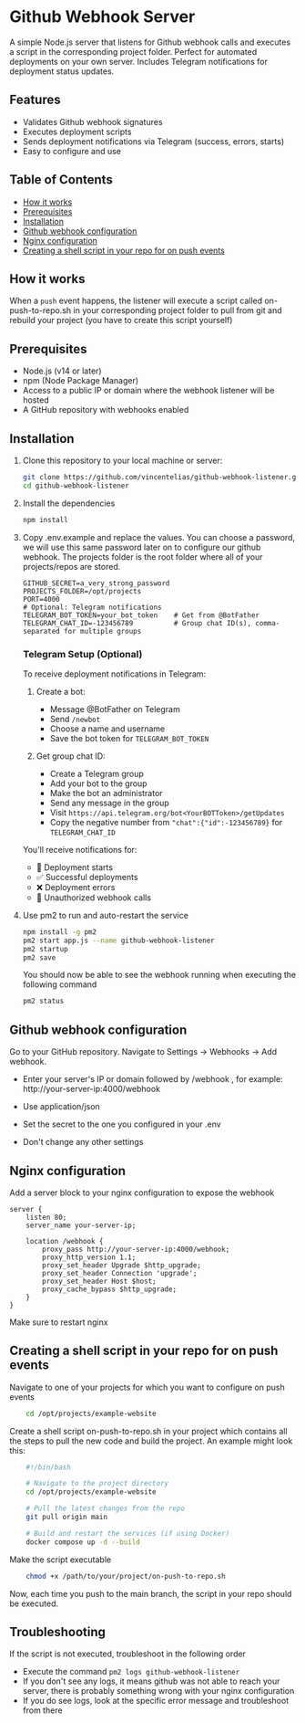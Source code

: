 # Github Webhook Server

A simple Node.js server that listens for Github webhook calls and executes a script in the corresponding project folder. Perfect for automated deployments on your own server. Includes Telegram notifications for deployment status updates.

## Features

- Validates Github webhook signatures
- Executes deployment scripts
- Sends deployment notifications via Telegram (success, errors, starts)
- Easy to configure and use

## Table of Contents

- [How it works](#how-it-works)
- [Prerequisites](#prerequisites)
- [Installation](#installation)
- [Github webhook configuration](#github-webhook-configuration)
- [Nginx configuration](#nginx-configuration)
- [Creating a shell script in your repo for on push events](#creating-a-shell-script-in-your-repo-for-on-push-events)

## How it works

When a `push` event happens, the listener will execute a script called on-push-to-repo.sh in your corresponding project folder to pull from git and rebuild your project (you have to create this script yourself)

## Prerequisites

- Node.js (v14 or later)
- npm (Node Package Manager)
- Access to a public IP or domain where the webhook listener will be hosted
- A GitHub repository with webhooks enabled

## Installation

1. Clone this repository to your local machine or server:

   ```bash
   git clone https://github.com/vincentelias/github-webhook-listener.git
   cd github-webhook-listener
   ```

2. Install the dependencies

   ```bash
   npm install
   ```

3. Copy .env.example and replace the values. You can choose a password, we will use this same password later on to configure our github webhook. The projects folder is the root folder where all of your projects/repos are stored.

   ```.env
   GITHUB_SECRET=a_very_strong_password
   PROJECTS_FOLDER=/opt/projects
   PORT=4000
   # Optional: Telegram notifications
   TELEGRAM_BOT_TOKEN=your_bot_token    # Get from @BotFather
   TELEGRAM_CHAT_ID=-123456789          # Group chat ID(s), comma-separated for multiple groups
   ```

   ### Telegram Setup (Optional)

   To receive deployment notifications in Telegram:

   1. Create a bot:

      - Message @BotFather on Telegram
      - Send `/newbot`
      - Choose a name and username
      - Save the bot token for `TELEGRAM_BOT_TOKEN`

   2. Get group chat ID:
      - Create a Telegram group
      - Add your bot to the group
      - Make the bot an administrator
      - Send any message in the group
      - Visit `https://api.telegram.org/bot<YourBOTToken>/getUpdates`
      - Copy the negative number from `"chat":{"id":-123456789}` for `TELEGRAM_CHAT_ID`

   You'll receive notifications for:

   - 🚀 Deployment starts
   - ✅ Successful deployments
   - ❌ Deployment errors
   - 🚫 Unauthorized webhook calls

4. Use pm2 to run and auto-restart the service
   ```bash
   npm install -g pm2
   pm2 start app.js --name github-webhook-listener
   pm2 startup
   pm2 save
   ```
   You should now be able to see the webhook running when executing the following command
   ```bash
   pm2 status
   ```

## Github webhook configuration

Go to your GitHub repository.
Navigate to
Settings
->
Webhooks
->
Add webhook.

- Enter your server's IP or domain followed by
  /webhook
  , for example:
  http://your-server-ip:4000/webhook

- Use application/json
- Set the secret to the one you configured in your .env
- Don't change any other settings

## Nginx configuration

Add a server block to your nginx configuration to expose the webhook

```nginx
server {
    listen 80;
    server_name your-server-ip;

    location /webhook {
        proxy_pass http://your-server-ip:4000/webhook;
        proxy_http_version 1.1;
        proxy_set_header Upgrade $http_upgrade;
        proxy_set_header Connection 'upgrade';
        proxy_set_header Host $host;
        proxy_cache_bypass $http_upgrade;
    }
}
```

Make sure to restart nginx

## Creating a shell script in your repo for on push events

Navigate to one of your projects for which you want to configure on push events

```bash
    cd /opt/projects/example-website
```

Create a shell script on-push-to-repo.sh in your project which contains all the steps to pull the new code and build the project. An example might look this:

```bash
    #!/bin/bash

    # Navigate to the project directory
    cd /opt/projects/example-website

    # Pull the latest changes from the repo
    git pull origin main

    # Build and restart the services (if using Docker)
    docker compose up -d --build
```

Make the script executable

```bash
    chmod +x /path/to/your/project/on-push-to-repo.sh
```

Now, each time you push to the main branch, the script in your repo should be executed.

## Troubleshooting

If the script is not executed, troubleshoot in the following order

- Execute the command `pm2 logs github-webhook-listener`
- If you don't see any logs, it means github was not able to reach your server, there is probably something wrong with your nginx configuration
- If you do see logs, look at the specific error message and troubleshoot from there
